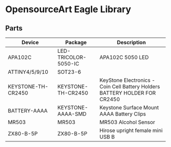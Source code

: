 OpensourceArt Eagle Library
====================================

Parts
-----

|Device|Package|Description|
|---|---|---|
|APA102C|LED-TRICOLOR-5050-IC|APA102C 5050 LED|
|ATTINY4/5/9/10|SOT23-6||
|KEYSTONE-TH-CR2450|KEYSTONE-TH-CR2450|KeyStone Electronics - Coin Cell Battery Holders BATTERY HOLDER FOR CR2450|
|BATTERY-AAAA|KEYSTONE-AAAA-SMD|Keystone Surface Mount AAAA Battery Clips|
|MR503|MR503|MR503 Alcohol Sensor|
|ZX80-B-5P|ZX80-B-5P|Hirose upright female mini USB B|

